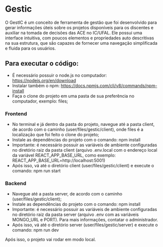 # Gestic 


O GestIC é um conceito de ferramenta de gestão que foi desenvolvido para gerar informações úteis sobre os projetos disponíveis para os discentes e auxiliar na tomada de decisões das ACE no IC/UFAL. 
Ele possui uma interface intuitiva, com poucos elementos e propriedades auto descritivas na sua estrutura, que são capazes de fornecer uma navegação simplificada e fluida para os usuários. 

 ## Para executar o código: 

* É necessário possuir o node.js no computador: https://nodejs.org/en/download
* Instalar também o npm: https://docs.npmjs.com/cli/v8/commands/npm-install
* Faça o clone do projeto em uma pasta de sua preferência no computador, exemplo: files;

 ### Frontend
 - No terminal e já dentro da pasta do projeto, navegue até a pasta client, de acordo com o caminho (user/files/gestic/client),
   onde files é a localização que foi feito o clone do projeto;
 - Instale as dependências do projeto com o comando: npm install
 - Importante: é necessário possuir as variáveis de ambiente configuradas no diretório raiz da pasta client (arquivo .env.local com o endereço local da variável REACT_APP_BASE_URL, como exemplo: REACT_APP_BASE_URL=http://localhost:5001)
 - Após isso, vá até o diretório client (user/files/gestic/client) e execute o comando: npm run start 

 ### Backend
 - Navegue até a pasta server,  de acordo com o caminho (user/files/gestic/client);
 - Instale as dependências do projeto com o comando: npm install
 - Importante: é necessário possuir as variáveis de ambiente configuradas no diretório raiz da pasta server (arquivo .env com as variáveis MONGO_URL e PORT). Para mais informações, contatar o administrador.
 - Após isso, vá até o diretório server (user/files/gestic/server) e execute o comando: npm run dev

Após isso, o projeto vai rodar em modo local.



 
